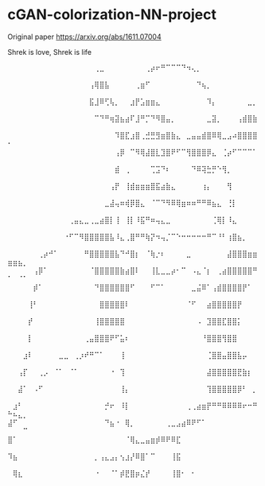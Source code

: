 # cGAN-colorization-NN-project

Original paper https://arxiv.org/abs/1611.07004

Shrek is love, Shrek is life

⠀⠀⠀⠀⠀⠀⠀⠀⠀⠀⠀⠀⠀⠀⠀⠀⠀⢀⣀⠀⠀⠀⠀⠀⠀⠀⠀⢀⡴⠖⠛⠉⠉⠉⠙⠲⢄⡀⠀⠀⠀⠀⠀⠀⠀⠀⠀⠀⠀⠀⠀⠀⠀
⠀⠀⠀⠀⠀⠀⠀⠀⠀⠀⠀⠀⠀⠀⠀⠀⢠⢿⣿⣧⠀⠀⠀⠀⠀⢀⣶⠋⠀⠀⠀⠀⠀⠀⠀⠀⠀⠙⢦⡀⠀⠀⠀⠀⠀⠀⠀⠀⠀⠀⠀⠀⠀
⠀⠀⠀⠀⠀⠀⠀⠀⠀⠀⠀⠀⠀⠀⠀⠀⣯⣸⠿⢋⢧⡀⠀⠀⣰⡟⣡⣶⣶⣄⠀⠀⠀⠀⠀⠀⠀⠀⠀⠹⡄⠀⠀⠀⠀⠀⠀⣀⡀⠀⠀⠀⠀
⠀⠀⠀⠀⠀⠀⠀⠀⠀⠀⠀⠀⠀⠀⠀⠀⠀⠉⠙⠛⢶⣽⣦⣴⠏⣸⠛⡉⠙⠻⣿⣤⡀⠀⠀⠀⠀⠀⠀⣀⣽⡀⠀⠀⠀⢠⣾⣿⣷⠀⠀⠀⠀
⠀⠀⠀⠀⠀⠀⠀⠀⠀⠀⠀⠀⠀⠀⠀⠀⠀⠀⠀⠀⠀⠹⣿⣏⣰⣿⢀⣚⣛⣻⣶⣿⣷⣄⠀⣀⣤⣤⣾⣿⠿⢿⣀⣠⠴⣿⣿⣿⣿⠂⠀⠀⠀
⠀⠀⠀⠀⠀⠀⠀⠀⠀⠀⠀⠀⠀⠀⠀⠀⠀⠀⠀⠀⠀⢠⡿⠀⠉⠻⢿⣼⣿⣇⣹⣿⠟⠋⠉⢻⣿⣿⣿⡿⣄⠀⢈⡴⠋⠉⠉⠉⠁⠀⠀⠀⠀
⠀⠀⠀⠀⠀⠀⠀⠀⠀⠀⠀⠀⠀⠀⠀⠀⠀⠀⠀⠀⠀⣾⠀⢀⠀⠀⠀⠀⢉⣩⠙⠆⠀⠀⠀⠀⠙⠿⢽⣓⡛⠑⢻⡀⠀⠀⠀⠀⠀⠀⠀⠀⠀
⠀⠀⠀⠀⠀⠀⠀⠀⠀⠀⠀⠀⠀⠀⠀⠀⠀⠀⠀⠀⢠⡟⠀⢸⣾⣶⣶⣶⣿⣯⣴⣷⣄⠀⠀⠀⠀⠀⢰⡄⠀⠀⠀⢻⠀⠀⠀⠀⠀⠀⠀⠀⠀
⠀⠀⠀⠀⠀⠀⠀⠀⠀⠀⠀⠀⠀⠀⠀⠀⠀⠀⠀⣀⣼⢤⠶⢾⡿⣿⣄⠀⠈⠉⠙⠻⠿⢿⣶⠶⠶⠛⠛⠿⣦⣄⠀⢘⡇⠀⠀⠀⠀⠀⠀⠀⠀
⠀⠀⠀⠀⠀⠀⠀⠀⠀⠀⠀⠀⢀⣤⣄⣀⢀⣀⣴⣿⡇⢸⠀⢸⡇⠸⣯⠛⠶⢤⣄⣀⠀⠀⠀⠀⠀⠀⠀⠀⢈⢿⡇⠸⣄⠀⠀⠀⠀⠀⠀⠀⠀
⠀⠀⠀⠀⠀⠀⠀⠀⠀⠀⠀⠐⠋⠉⠻⣿⣿⣿⣿⣿⣧⠸⣄⢀⣿⠛⠛⢷⡝⠲⢤⡈⠉⠑⠒⠒⠒⠒⠒⠛⠉⠘⠃⢰⣿⣦⡀⠀⠀⠀⠀⠀⠀
⠀⠀⠀⠀⠀⠀⢀⡴⠚⠁⠀⠀⠀⠀⠀⠛⣿⣿⣿⣿⣿⣧⠙⠚⣿⡆⠀⠈⢷⡐⠆⠀⠀⠀⠀⣀⠀⠀⠀⠀⠀⠀⠀⣼⣿⣿⣿⣶⣶⣶⣶⣦⡀
⠀⠀⠀⠀⠀⢠⡿⠁⠀⠀⠀⠀⠀⠀⠀⠀⠈⣿⣿⣿⣿⣿⣷⣴⣿⠇⠀⠀⢸⣇⣀⣀⡴⠂⠉⠀⠠⣄⠈⡆⠀⢀⣴⣿⣿⣿⣿⣿⠛⠁⠀⠈⠁
⠀⠀⠀⠀⠀⡾⠁⠀⠀⠀⠀⠀⠀⠀⠀⠀⠀⠙⣿⣿⣿⣿⣿⣿⠋⠀⠀⠀⠋⠉⠁⠀⠀⠀⠀⠀⣀⣬⠿⠁⢠⣾⣿⣿⣿⣿⡟⠁⠀⠀⠀⠀⠀
⠀⠀⠀⠀⢸⠃⠀⠀⠀⠀⠀⠀⠀⠀⠀⠀⠀⠀⣿⣿⣿⣿⣿⠇⠀⠀⠀⠀⠀⠀⠀⠀⠀⠀⠀⠈⠋⠀⠀⣴⣿⣿⣿⣿⣿⡟⠀⠀⠀⠀⠀⠀⠀
⠀⠀⠀⠀⡞⠀⠀⠀⠀⠀⠀⠀⠀⠀⠀⠀⠀⢸⣿⣿⣿⣿⣿⠀⠀⠀⠀⠀⠀⠀⠀⠀⠀⠀⠀⠀⠀⠠⠀⣹⣿⣿⣏⣿⣿⡅⠀⠀⠀⠀⠀⠀⠀
⠀⠀⠀⠀⡇⠀⠀⠀⠀⠀⠀⠀⠀⠀⠀⢀⣤⣿⣿⣿⠟⠋⣥⠆⠀⠀⠀⠀⠀⠀⠀⠀⠀⠀⠀⠀⠀⠀⠘⣿⣿⣿⢻⣿⣿⠀⠀⠀⠀⠀⠀⠀⠀
⠀⠀⠀⣰⠇⠀⠀⠀⠀⠀⣀⣀⠀⢀⡰⠞⠛⠉⠁⠀⠀⠀⢸⠀⠀⠀⠀⠀⠀⠀⠀⠀⠀⠀⠀⠀⠀⠀⠀⢈⣿⣿⣤⣿⣿⣧⡤⠀⠀⠀⠀⠀⠀
⠀⠀⢠⡏⠀⠀⢀⡠⠀⠈⠁⠀⠈⠁⠀⠀⠀⠀⠀⠀⠐⠀⢹⠀⠀⠀⠀⠀⠀⠀⠀⠀⠀⠀⠀⠀⠀⠀⠀⣼⣿⣿⣿⣿⣿⣟⣷⡆⠀⠀⠀⠀⠀
⠀⠀⣼⠁⠀⠠⠋⠀⠀⠀⠀⠀⠀⠀⠀⠀⠀⠀⠀⠀⠀⠀⢸⡄⠀⠀⠀⠀⠀⠀⠀⠀⠀⠀⠀⠀⠀⠀⠀⢹⣿⣿⣿⣿⣿⡿⠃⠀⡀⠀⠀⠀⠀
⠀⣰⠃⠀⠀⠀⠀⠀⠀⠀⠀⠀⠀⠀⠀⠀⠀⠀⠀⡚⠖⠀⠸⡇⠀⠀⠀⠀⠀⠀⠀⠀⠀⠀⠀⢀⢀⣴⣶⡟⠛⠛⠿⠿⠿⠿⠖⠒⠛⠓⠦⣄⡀
⣼⠋⠀⠀⠀⠀⠀⠀⠀⠀⠀⠀⠀⠀⠀⠀⠀⠀⠀⠙⣦⠐⠀⢿⡀⠀⠀⠀⠀⠀⠀⢀⣀⣠⣴⠿⠟⠋⠁⠀⠀⠀⠀⠀⠀⠀⠀⠀⠀⠀⠀⠀⠉
⣿⠁⠀⠀⠀⠀⠀⠀⠀⠀⠀⠀⠀⠀⠀⠀⠀⠀⠀⠀⠀⠀⠀⠈⢿⣄⣀⣤⣶⡾⠿⠟⠿⣏⠀⠀⠀⠀⠀⠀⠀⠀⠀⠀⠀⠀⠀⠀⠀⠀⠀⠀⠀
⠹⣦⠀⠀⠀⠀⠀⠀⠀⠀⠀⠀⠀⠀⠀⠀⠀⡀⢠⣄⣠⡄⢢⣰⡜⠿⣿⠁⠉⠀⠀⠀⢸⣯⠀⠀⠀⠀⠀⠀⠀⠀⠀⠀⠀⠀⠀⠀⠀⠀⠀⠀⠀
⠀⢿⣆⠀⠀⠀⠀⠀⠀⠀⠀⠀⠀⠀⠀⠀⠀⠐⠀⠀⠈⠁⡾⣟⣿⡶⣌⡞⠀⠀⠀⠀⢸⣿⠂⠀⠂⠀⠀⠀⠀⠀⠀⠀⠀⠀⠀⠀
